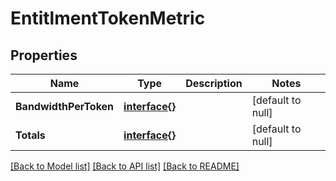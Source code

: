 # EntitlmentTokenMetric

## Properties
Name | Type | Description | Notes
------------ | ------------- | ------------- | -------------
**BandwidthPerToken** | [**interface{}**](interface{}.md) |  | [default to null]
**Totals** | [**interface{}**](interface{}.md) |  | [default to null]

[[Back to Model list]](../README.md#documentation-for-models) [[Back to API list]](../README.md#documentation-for-api-endpoints) [[Back to README]](../README.md)


